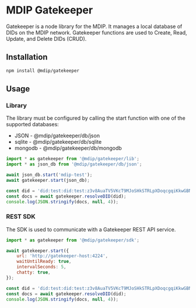 # MDIP Gatekeeper

Gatekeeper is a node library for the MDIP.
It manages a local database of DIDs on the MDIP network.
Gatekeeper functions are used to Create, Read, Update, and Delete DIDs (CRUD).

## Installation

```bash
npm install @mdip/gatekeeper
```
## Usage

### Library

The library must be configured by calling the start function with one of the supported databases:
- JSON - @mdip/gatekeeper/db/json
- sqlite - @mdip/gatekeeper/db/sqlite
- mongodb - @mdip/gatekeeper/db/mongodb

```js
import * as gatekeeper from '@mdip/gatekeeper/lib';
import * as json_db from '@mdip/gatekeeper/db/json';

await json_db.start('mdip-test');
await gatekeeper.start(json_db);

const did = 'did:test:did:test:z3v8AuaTV5VKcT9MJoSHkSTRLpXDoqcgqiKkwGBNSV4nVzb6kLk';
const docs = await gatekeeper.resolveDID(did);
console.log(JSON.stringify(docs, null, 4));
```

### REST SDK

The SDK is used to communicate with a Gatekeeper REST API service.

```js
import * as gatekeeper from '@mdip/gatekeeper/sdk';

await gatekeeper.start({
    url: 'http://gatekeeper-host:4224',
    waitUntilReady: true,
    intervalSeconds: 5,
    chatty: true,
});

const did = 'did:test:did:test:z3v8AuaTV5VKcT9MJoSHkSTRLpXDoqcgqiKkwGBNSV4nVzb6kLk';
const docs = await gatekeeper.resolveDID(did);
console.log(JSON.stringify(docs, null, 4));
```

